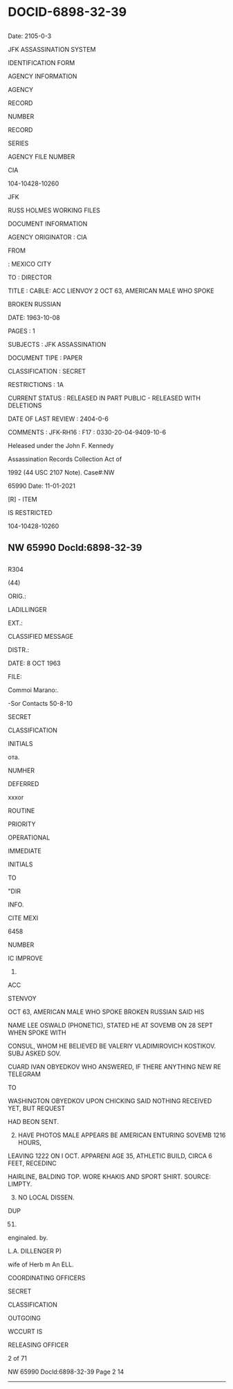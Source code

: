 # DOCID-6898-32-39

##
Date: 2105-0-3

JFK ASSASSINATION SYSTEM

IDENTIFICATION FORM

AGENCY INFORMATION

AGENCY

RECORD

NUMBER

RECORD

SERIES

AGENCY FILE NUMBER

CIA

104-10428-10260

JFK

RUSS HOLMES WORKING FILES

DOCUMENT INFORMATION

AGENCY ORIGINATOR : CIA

FROM

: MEXICO CITY

TO : DIRECTOR

TITLE : CABLE: ACC LIENVOY 2 OCT 63, AMERICAN MALE WHO SPOKE

BROKEN RUSSIAN

DATE: 1963-10-08

PAGES : 1

SUBJECTS : JFK ASSASSINATION

DOCUMENT TIPE : PAPER

CLASSIFICATION : SECRET

RESTRICTIONS : 1A

CURRENT STATUS : RELEASED IN PART PUBLIC - RELEASED WITH DELETIONS

DATE OF LAST REVIEW : 2404-0-6

COMMENTS : JFK-RH16 : F17 : 0330-20-04-9409-10-6

Heleased under the John F. Kennedy

Assassination Records Collection Act of

1992 (44 USC 2107 Note). Case#:NW

65990 Date: 11-01-2021

[R] - ITEM

IS RESTRICTED

104-10428-10260

NW 65990 Docld:6898-32-39
---

##
R304

(44)

ORIG.:

LADILLINGER

EXT.:

CLASSIFIED MESSAGE

DISTR.:

DATE: 8 OCT 1963

FILE:

Commoi Marano:.

-Sor Contacts 50-8-10

SECRET

CLASSIFICATION

INITIALS

ота.

NUMHER

DEFERRED

xxxor

ROUTINE

PRIORITY

OPERATIONAL

IMMEDIATE

INITIALS

TO

"DIR

INFO.

CITE MEXI

6458

NUMBER

IC IMPROVE

1.

ACC

STENVOY

OCT 63, AMERICAN MALE WHO SPOKE BROKEN RUSSIAN SAID HIS

NAME LEE OSWALD (PHONETIC), STATED HE AT SOVEMB ON 28 SEPT WHEN SPOKE WITH

CONSUL, WHOM HE BELIEVED BE VALERIY VLADIMIROVICH KOSTIKOV. SUBJ ASKED SOV.

CUARD IVAN OBYEDKOV WHO ANSWERED, IF THERE ANYTHING NEW RE TELEGRAM

TO

WASHINGTON OBYEDKOV UPON CHICKING SAID NOTHING RECEIVED YET, BUT REQUEST

HAD BEON SENT.

2. HAVE PHOTOS MALE APPEARS BE AMERICAN ENTURING SOVEMB 1216 HOURS,

LEAVING 1222 ON I OCT. APPARENI AGE 35, ATHLETIC BUILD, CIRCA 6 FEET, RECEDINC

HAIRLINE, BALDING TOP. WORE KHAKIS AND SPORT SHIRT. SOURCE: LIMPTY.

3. NO LOCAL DISSEN.

DUP

51.

enginaled. by.

L.A. DILLENGER P)

wife of Herb m An ELL.

COORDINATING OFFICERS

SECRET

CLASSIFICATION

OUTGOING

WCCURT IS

RELEASING OFFICER

2 of 71

NW 65990 Docld:6898-32-39 Page 2 14

---

